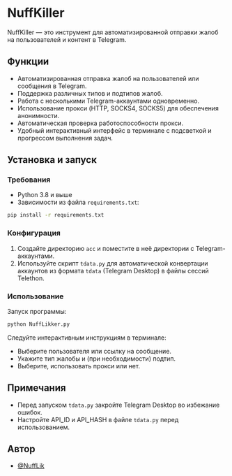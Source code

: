# NuffKiller

NuffKiller — это инструмент для автоматизированной отправки жалоб на пользователей и контент в Telegram.

## Функции

- Автоматизированная отправка жалоб на пользователей или сообщения в Telegram.
- Поддержка различных типов и подтипов жалоб.
- Работа с несколькими Telegram-аккаунтами одновременно.
- Использование прокси (HTTP, SOCKS4, SOCKS5) для обеспечения анонимности.
- Автоматическая проверка работоспособности прокси.
- Удобный интерактивный интерфейс в терминале с подсветкой и прогрессом выполнения задач.

## Установка и запуск

### Требования
- Python 3.8 и выше
- Зависимости из файла `requirements.txt`:

```bash
pip install -r requirements.txt
```

### Конфигурация
1. Создайте директорию `acc` и поместите в неё директории с Telegram-аккаунтами.
2. Используйте скрипт `tdata.py` для автоматической конвертации аккаунтов из формата `tdata` (Telegram Desktop) в файлы сессий Telethon.

### Использование
Запуск программы:

```bash
python NuffLikker.py
```

Следуйте интерактивным инструкциям в терминале:
- Выберите пользователя или ссылку на сообщение.
- Укажите тип жалобы и (при необходимости) подтип.
- Выберите, использовать прокси или нет.

## Примечания
- Перед запуском `tdata.py` закройте Telegram Desktop во избежание ошибок.
- Настройте API_ID и API_HASH в файле `tdata.py` перед использованием.

## Автор
- [@NuffLik](https://t.me/NuffLik)

